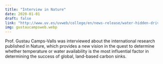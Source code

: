 ```yaml
---
title: "Interview in Nature"
date: 2020-01-01
draft: false
link: "http://www.uv.es/uvweb/college/en/news-release/water-hidden-driver-earth-s-carbon-cycle-1285846070123/Noticia.html?id=1285993414059"
img: gustaucampsweb.webp
---
```


Prof. Gustau Camps-Valls was interviewed about the international research published in Nature, which provides a new vision in the quest to determine whether temperature or water availability is the most influential factor in determining the success of global, land-based carbon sinks.
